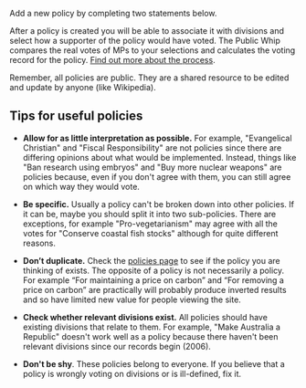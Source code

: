 Add a new policy by completing two statements below.

After a policy is created you will be able to associate it with  divisions and select how a supporter of the policy would have voted. The Public Whip compares the real votes of MPs to your selections and calculates the voting record for the policy. [Find out more about the process](/help/faq#policies).

Remember, all policies are public. They are a shared resource to be edited and update by anyone (like Wikipedia).

## Tips for useful policies

* **Allow for as little interpretation as possible.** For example, "Evangelical Christian" and "Fiscal Responsibility" are not policies since there are differing opinions about what would be implemented. Instead, things like "Ban research using embryos" and "Buy more nuclear weapons" are policies because, even if you don't agree with them, you can still agree on which way they would vote.

* **Be specific.** Usually a policy can't be broken down into other policies. If it can be, maybe you should split it into two sub-policies. There are exceptions, for example "Pro-vegetarianism" may agree with all the votes for "Conserve coastal fish stocks" although for quite different reasons.

* **Don’t duplicate.** Check the [policies page](/policies) to see if the policy you are thinking of exists. The opposite of a policy is not necessarily a policy. For example “For maintaining a price on carbon” and “For removing a price on carbon” are practically will probably produce inverted results and so have limited new value for people viewing the site.

* **Check whether relevant divisions exist.** All policies should have existing divisions that relate to them. For example, "Make Australia a Republic" doesn't work well as a policy because there haven't been relevant divisions since our records begin (2006).

* **Don't be shy**. These policies belong to everyone. If you believe that a policy is wrongly voting on divisions or is ill-defined, fix it.
